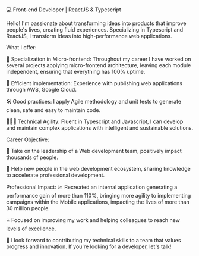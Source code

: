 💻 Front-end Developer | ReactJS & Typescript

Hello! I'm passionate about transforming ideas into products that improve people's lives, creating fluid experiences.
Specializing in Typescript and ReactJS, I transform ideas into high-performance web applications.

What I offer:

💠 Specialization in Micro-frontend: Throughout my career I have worked on several projects applying micro-frontend architecture, leaving each module independent, ensuring that everything has 100% uptime.

🚀 Efficient implementation: Experience with publishing web applications through AWS, Google Cloud.

🛠️ Good practices: I apply Agile methodology and unit tests to generate clean, safe and easy to maintain code.

🧑🏻‍💻 Technical Agility: Fluent in Typescript and Javascript, I can develop and maintain complex applications with intelligent and sustainable solutions.

Career Objective:

🎯 Take on the leadership of a Web development team, positively impact thousands of people.

🌱 Help new people in the web development ecosystem, sharing knowledge to accelerate professional development.

Professional Impact:
📈 Recreated an internal application generating a performance gain of more than 110%, bringing more agility to implementing campaigns within the Mobile applications, impacting the lives of more than 30 million people.

⭐️ Focused on improving my work and helping colleagues to reach new levels of excellence.

🤝 I look forward to contributing my technical skills to a team that values progress and innovation.
If you're looking for a developer, let's talk!
